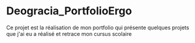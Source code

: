 # Deogracia_PortfolioErgo
Ce projet est la réalisation de mon portfolio qui présente quelques projets que j'ai eu a réalisé et retrace mon cursus scolaire
